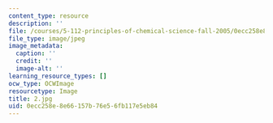```yaml
---
content_type: resource
description: ''
file: /courses/5-112-principles-of-chemical-science-fall-2005/0ecc258e8e66157b76e56fb117e5eb84_2.jpg
file_type: image/jpeg
image_metadata:
  caption: ''
  credit: ''
  image-alt: ''
learning_resource_types: []
ocw_type: OCWImage
resourcetype: Image
title: 2.jpg
uid: 0ecc258e-8e66-157b-76e5-6fb117e5eb84
---
```

